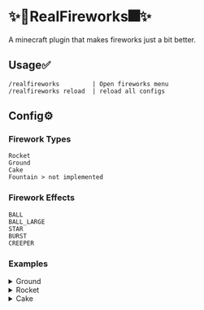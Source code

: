 # ✨🎇RealFireworks🎆✨
A minecraft plugin that makes fireworks just a bit better.

## Usage✅
```
/realfireworks         | Open fireworks menu
/realfireworks reload  | reload all configs
```

## Config⚙️
### Firework Types
```
Rocket
Ground
Cake
Fountain > not implemented
```
### Firework Effects
```
BALL
BALL_LARGE
STAR
BURST
CREEPER
```
### Examples
<details>
  <summary>Ground</summary>

  ```YAML
  example-ground:
    Name: "&cExample Firework"
    Lore:
      - "Right click to use"
    FireworkType: "ground"
    FireworkEffects:
      Type: BALL
      Red: 20
      Green: 81
      Blue: 179
      Flicker: true
      Trail: false
      Fade: false
  ```
</details>

<details>
  <summary>Rocket</summary>

  ```YAML
  example-rocket:
    Name: "&cExample Firework"
    Lore:
      - "Right click to use"
    FireworkType: "rocket"
    FireworkEffects:
      Type: BALL
      Red: 20
      Green: 81
      Blue: 179
      Flicker: true
      Trail: false
      Fade: false
  ```
</details>

<details>
  <summary>Cake</summary>

  ```YAML
  example-cake:
    Name: "&cExample Cake"
    Lore:
      - "Right click to use"
    FireworkType: "cake"
    CakeEffects:
      1:
        Delay: 5
        FireworkEffects:
          Power: 2
          Type: BALL
          Red: 20
          Green: 81
          Blue: 179
          Flicker: true
          Trail: false
          Fade: true
          FadeRed: 255
          FadeGreen: 255
          FadeBlue: 255
      2:
        Delay: 20
        FireworkEffects:
          Power: 2
          Type: BALL
          Red: 20
          Green: 81
          Blue: 179
          Flicker: true
          Trail: false
          Fade: true
          FadeRed: 255
          FadeGreen: 255
          FadeBlue: 255
</details>